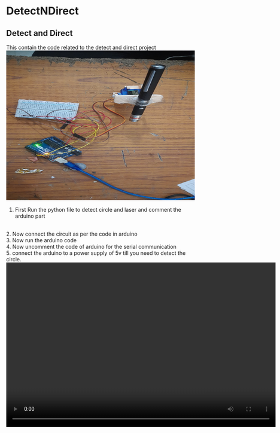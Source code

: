 # DetectNDirect

<h2> Detect and Direct </h2>

   This contain the code related to the detect and direct project
   <img src="image.jpeg" alt="Project_image" width="900" height="400">

1. First Run the python file to detect circle and laser and comment the arduino part
<br>
2. Now connect the circuit as per the code in arduino 
<br>
3. Now run the arduino code 
<br>
4. Now uncomment the code of arduino for the serial communication
<br>
5. connect the arduino to a power supply of 5v till you need to detect the circle.


<video width="720" height="440" controls>
  <source src="video.mp4" type="video/mp4">
  Your browser does not support the video tag.
</video>

